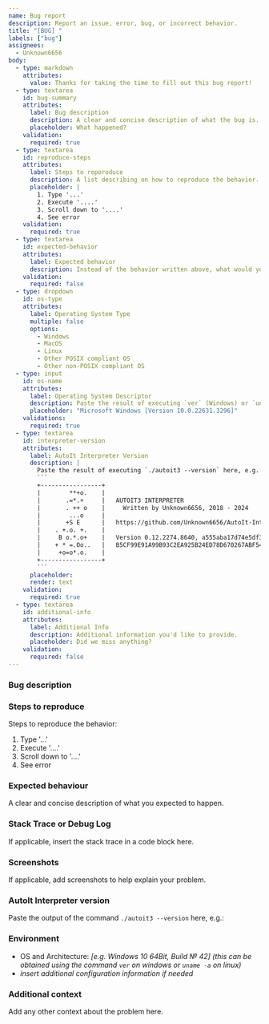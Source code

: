 ```yaml
---
name: Bug report
description: Report an issue, error, bug, or incorrect behavior.
title: "[BUG] "
labels: ["bug"]
assignees:
  - Unknown6656
body:
  - type: markdown
    attributes:
      value: Thanks for taking the time to fill out this bug report!
  - type: textarea
    id: bug-summary
    attributes:
      label: Bug description
      description: A clear and concise description of what the bug is. Include a stack trace, console output, debug dump, and/or screenshots.
      placeholder: What happened?
    validation:
      required: true
  - type: textarea
    id: reproduce-steps
    attributes:
      label: Steps to reporoduce
      description: A list describing on how to reproduce the behavior.
      placeholder: |
        1. Type '...'
        2. Execute '....'
        3. Scroll down to '....'
        4. See error
    validation:
      required: true
  - type: textarea
    id: expected-behavior
    attributes:
      label: Expected behavior
      description: Instead of the behavior written above, what would you have expected the AutoIt interpreter to do?
    validation:
      required: false
  - type: dropdown
    id: os-type
    attributes:
      label: Operating System Type
      multiple: false
      options:
        - Windows
        - MacOS
        - Linux
        - Other POSIX compliant OS
        - Other non-POSIX compliant OS
  - type: input
    id: os-name
    attributes:
      label: Operating System Descriptor
      description: Paste the result of executing `ver` (Windows) or `uname -a` (Unix) here.
      placeholder: "Microsoft Windows [Version 10.0.22631.3296]"
    validations:
      required: true
  - type: textarea
    id: interpreter-version
    attributes:
      label: AutoIt Interpreter Version
      description: |
        Paste the result of executing `./autoit3 --version` here, e.g.:
        ```
        +-----------------+
        |        **+o.    |
        |       .=*.+     |   AUTOIT3 INTERPRETER
        |       . ++ o    |     Written by Unknown6656, 2018 - 2024
        |        ...o     |
        |       +S E      |   https://github.com/Unknown6656/AutoIt-Interpreter/
        |    . +.o. +.    |
        |     B o.*.o+    |   Version 0.12.2274.8640, a555aba17d74e5df3628eb44edcbe54d9397f583
        |    + * =.Oo..   |   B5CF99E91A99B93C2EA925B24ED78D670267ABF5453103429E7064F30C94DEB6
        |     +o=o*.o.    |
        +-----------------+
        ```
      placeholder:
      render: text
    validation:
      required: true
  - type: textarea
    id: additional-info
    attributes:
      label: Additional Info
      description: Additional information you'd like to provide.
      placeholder: Did we miss anything?
    validation:
      required: false
---
```


### Bug description


### Steps to reproduce
Steps to reproduce the behavior:
1. Type '...'
2. Execute '....'
3. Scroll down to '....'
4. See error

### Expected behaviour
A clear and concise description of what you expected to happen.

### Stack Trace or Debug Log
If applicable, insert the stack trace in a code block here.

### Screenshots
If applicable, add screenshots to help explain your problem.

### AutoIt Interpreter version
Paste the output of the command `./autoit3 --version` here, e.g.:


### Environment
 - OS and Architecture: _[e.g. Windows 10 64Bit, Build № 42] (this can be obtained using the command `ver` on windows or `uname -a` on linux)_
- _insert additional configuration information if needed_

<!-- optional -->
### Additional context
Add any other context about the problem here.
